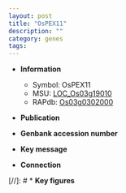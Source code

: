 ```yaml
---
layout: post
title: "OsPEX11"
description: ""
category: genes
tags: 
---
```


* **Information**  
    + Symbol: OsPEX11  
    + MSU: [LOC_Os03g19010](http://rice.uga.edu/cgi-bin/ORF_infopage.cgi?orf=LOC_Os03g19010)  
    + RAPdb: [Os03g0302000](http://rapdb.dna.affrc.go.jp/viewer/gbrowse_details/irgsp1?name=Os03g0302000)  

* **Publication**  

* **Genbank accession number**  

* **Key message**  

* **Connection**  

[//]: # * **Key figures**  


